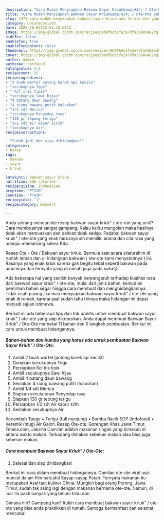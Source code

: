 ```yaml
---
description: "Cara Mudah Menyiapkan Bakwan Sayur Kriuk&amp;#34; / Ote-Ote yang Lezat"
title: "Cara Mudah Menyiapkan Bakwan Sayur Kriuk&amp;#34; / Ote-Ote yang Lezat"
slug: 1971-cara-mudah-menyiapkan-bakwan-sayur-kriuk-and-34-ote-ote-yang-lezat
category: Uncategorized
date: 2022-10-05T22:02:28.607Z
image: https://img-global.cpcdn.com/recipes/9b9f6db1fe3a7dfa/680x482cq70/bakwan-sayur-kriuk-ote-ote-foto-resep-utama.jpg
hideToc: false
enableToc: true
enableTocContent: false
thumbnail: https://img-global.cpcdn.com/recipes/9b9f6db1fe3a7dfa/680x482cq70/bakwan-sayur-kriuk-ote-ote-foto-resep-utama.jpg
cover: https://img-global.cpcdn.com/recipes/9b9f6db1fe3a7dfa/680x482cq70/bakwan-sayur-kriuk-ote-ote-foto-resep-utama.jpg
author: Admin
authorAv: notfound
ratingvalue: 4.5
reviewcount: 25
recipeingredient:
- "2 buah wartel potong korek api kecil2"
- "secukupnya Toge"
- " Kol iris tipis"
- "secukupnya Sawi hijau"
- "4 batang daun bawang"
- "4 siung bawang putih haluskan"
- "1/4 sdt Merica"
- "secukupnya Penyedap rasa"
- "130 gr tepung terigu"
- "1/2 sdt Air kapur sirih"
- "secukupnya Air"
recipeinstructions:

- "Sudah jadi dan siap dihidangkan!"
categories:
- Resep
tags:
- bakwan
- sayur
- kriuk

katakunci: bakwan sayur kriuk 
nutrition: 256 calories
recipecuisine: Indonesian
preptime: "PT22M"
cooktime: "PT42M"
recipeyield: "1"
recipecategory: Dessert

---
```





Anda sedang mencari ide resep bakwan sayur kriuk&#34; / ote-ote yang unik? Cara membuatnya sangat gampang. Kalau keliru mengolah maka hasilnya tidak akan memuaskan dan bahkan tidak sedap. Padahal bakwan sayur kriuk&#34; / ote-ote yang enak harusnya sih memiliki aroma dan cita rasa yang mampu memancing selera Kita.





Resep Ote - Ote / Bakwan sayur kriuk. Bermula saat acara silaturahim di rumah teman dan di hidangkan bakwan ( ote-ote kami menyebutnya ) ini. Rasanya yang enak kriuk karena gak begitu tebal seperti bakwan pada umumnya dan ternyata yang di rumah juga pada suka😘.

Ada beberapa hal yang sedikit banyak berpengaruh terhadap kualitas rasa dari bakwan sayur kriuk&#34; / ote-ote, mulai dari jenis bahan, kemudian pemilihan bahan segar hingga cara membuat dan menghidangkannya. Tidak usah pusing jika mau menyiapkan bakwan sayur kriuk&#34; / ote-ote yang enak di rumah, karena asal sudah tahu triknya maka hidangan ini dapat menjadi sajian istimewa.






Berikut ini ada beberapa tips dan trik praktis untuk membuat bakwan sayur kriuk&#34; / ote-ote yang siap dikreasikan. Anda dapat membuat Bakwan Sayur Kriuk&#34; / Ote-Ote memakai 11 bahan dan 0 langkah pembuatan. Berikut ini cara untuk membuat hidangannya.

<!--inarticleads1-->

##### Bahan-bahan dan bumbu yang harus ada untuk pembuatan Bakwan Sayur Kriuk&#34; / Ote-Ote:

1. Ambil 2 buah wartel (potong korek api kecil2)
1. Gunakan secukupnya Toge
1. Persiapkan  Kol iris tipis
1. Ambil secukupnya Sawi hijau
1. Ambil 4 batang daun bawang
1. Sediakan 4 siung bawang putih (haluskan)
1. Ambil 1/4 sdt Merica
1. Siapkan secukupnya Penyedap rasa
1. Siapkan 130 gr tepung terigu
1. Persiapkan 1/2 sdt Air kapur sirih
1. Sediakan secukupnya Air


Kecambah Tauge • Terigu (full munjung) • Bumbu Racik SOP (Indofood) • Keramik (mug) Air Galon. Resep Ote-ote, Gorengan Khas Jawa Timur. Fimela.com, Jakarta Camilan adalah makanan ringan yang dimakan di antara waktu makan. Terkadang dimakan sebelum makan atau bisa juga sebelum makan. 

<!--inarticleads2-->

##### Cara membuat Bakwan Sayur Kriuk&#34; / Ote-Ote:


1. Selesai dan siap dihidangkan!

Berikut ini cara dalam membuat hidangannya. Camilan ote-ote viral usai muncul dalam film berjudul Sayap-sayap Patah. Ternyata makanan itu merupakan Asal tadi kuliner China. Mungkin bagi orang Porong, Jawa Timur, sudah tak asing lagi dengan makanan bernama ote-ote. Namun, di luar itu pasti banyak yang belum tahu dan. 

Gimana nih? Gampang kan? Itulah cara membuat bakwan sayur kriuk&#34; / ote-ote yang bisa anda praktikkan di rumah. Semoga bermanfaat dan selamat mencoba!
